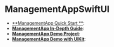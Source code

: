 # ManagementAppSwiftUI


- [**ManagementApp Quick Start **]():
- [**ManagementApp In-Depth Guide**]():
- [**ManagementApp Demo Project**]():
- [**ManagementApp Demo with UIKit**]():
